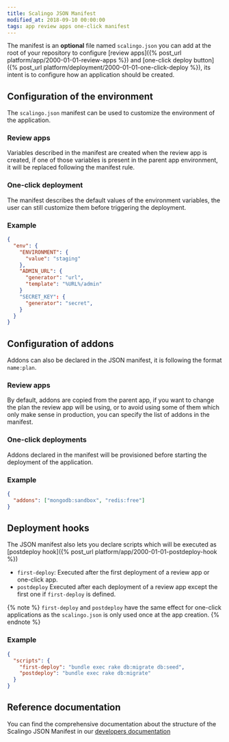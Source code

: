 ```yaml
---
title: Scalingo JSON Manifest
modified_at: 2018-09-10 00:00:00
tags: app review apps one-click manifest
---
```


The manifest is an **optional** file named `scalingo.json` you can add at the
root of your repository to configure [review apps]({% post_url
platform/app/2000-01-01-review-apps %}) and [one-click deploy button]({%
post_url platform/deployment/2000-01-01-one-click-deploy %}), its intent is
to configure how an application should be created.

## Configuration of the environment

The `scalingo.json` manifest can be used to customize the environment of the
application.

### Review apps

Variables described in the manifest are created when the review app is created,
if one of those variables is present in the parent app environment, it will be
replaced following the manifest rule.

### One-click deployment

The manifest describes the default values of the environment variables, the user
can still customize them before triggering the deployment.

### Example

```json
{
  "env": {
    "ENVIRONMENT": {
      "value": "staging"
    },
    "ADMIN_URL": {
      "generator": "url",
      "template": "%URL%/admin"
    }
    "SECRET_KEY": {
      "generator": "secret",
    }
  }
}
```

## Configuration of addons

Addons can also be declared in the JSON manifest, it is following the format `name:plan`.

### Review apps

By default, addons are copied from the parent app, if you want to change the plan the review app
will be using, or to avoid using some of them which only make sense in production, you can specify
the list of addons in the manifest.

### One-click deployments

Addons declared in the manifest will be provisioned before starting the deployment of the application.

### Example

```json
{
  "addons": ["mongodb:sandbox", "redis:free"]
}
```

## Deployment hooks

The JSON manifest also lets you declare scripts which will be executed as
[postdeploy hook]({% post_url platform/app/2000-01-01-postdeploy-hook %})

* `first-deploy`: Executed after the first deployment of a review app or one-click app.
* `postdeploy` Executed after each deployment of a review app except the first
  one if `first-deploy` is defined.

{% note %}
`first-deploy` and `postdeploy` have the same effect for one-click applications
as the `scalingo.json` is only used once at the app creation.
{% endnote %}

### Example

```json
{
  "scripts": {
    "first-deploy": "bundle exec rake db:migrate db:seed",
    "postdeploy": "bundle exec rake db:migrate"
  }
}
```

## Reference documentation

You can find the comprehensive documentation about the structure of the
Scalingo JSON Manifest in our [developers documentation](https://developers.scalingo.com/scalingo-json-schema)
